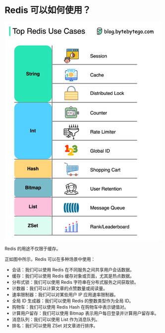 # Redis 可以如何使用？


<p> <img src="../images/top-redis-use-cases.jpg" style="width: 520px" /> </p>

Redis 的用途不仅限于缓存。

正如图中所示，Redis 可以在多种场景中使用：

- 会话：我们可以使用 Redis 在不同服务之间共享用户会话数据。
- 缓存：我们可以使用 Redis 缓存对象或页面，尤其是热点数据。
- 分布式锁：我们可以使用 Redis 字符串在分布式服务之间获取锁。
- 计数器：我们可以计算文章的点赞数量或阅读量。
- 速率限制器：我们可以对某些用户 IP 应用速率限制器。
- 全局 ID 生成器：我们可以使用 Redis 的整数类型作为全局 ID。
- 购物车：我们可以使用 Redis Hash 在购物车中表示键值对。
- 计算用户留存：我们可以使用 Bitmap 表示用户每日登录并计算用户留存率。
- 消息队列：我们可以使用 List 作为消息队列。
- 排名：我们可以使用 ZSet 对文章进行排序。